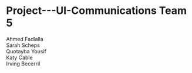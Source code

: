 # Project---UI-Communications Team 5

Ahmed Fadlalla\
Sarah Scheps\
Quotayba Yousif\
Katy Cable\
Irving Becerril
